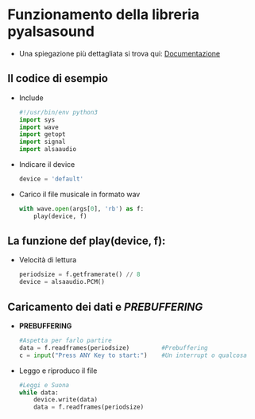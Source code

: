 # Funzionamento della libreria pyalsasound
- Una spiegazione più dettagliata si trova qui: [Documentazione](https://larsimmisch.github.io/pyalsaaudio/libalsaaudio.html)
## Il codice di esempio
- Include  
    ```python
    #!/usr/bin/env python3
    import sys
    import wave
    import getopt
    import signal
    import alsaaudio
    ```
- Indicare il device
    ```python
    device = 'default'
    ```
- Carico il file musicale in formato wav
    ```python
    with wave.open(args[0], 'rb') as f:
        play(device, f)
    ```
## La funzione def play(device, f):
- Velocità di lettura
    ```python
    periodsize = f.getframerate() // 8
    device = alsaaudio.PCM()
    ```
## Caricamento dei dati e ***PREBUFFERING***
- **PREBUFFERING**
    ```python
    #Aspetta per farlo partire
    data = f.readframes(periodsize)         #Prebuffering
    c = input("Press ANY Key to start:")    #Un interrupt o qualcosa
    ```
- Leggo e riproduco il file
    ```python
    #Leggi e Suona
    while data:
        device.write(data)
        data = f.readframes(periodsize)
    ```